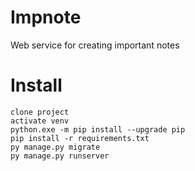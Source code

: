 # Impnote
Web service for creating important notes

# Install
```
clone project
activate venv
python.exe -m pip install --upgrade pip
pip install -r requirements.txt
py manage.py migrate
py manage.py runserver
```

